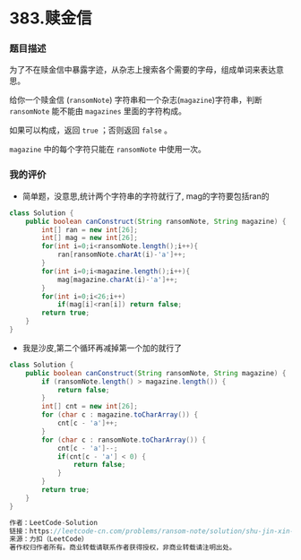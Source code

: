 # 383.赎金信

### 题目描述

为了不在赎金信中暴露字迹，从杂志上搜索各个需要的字母，组成单词来表达意思。

给你一个赎金信 (`ransomNote`) 字符串和一个杂志(`magazine`)字符串，判断 `ransomNote`  能不能由 `magazines` 里面的字符构成。

如果可以构成，返回 `true` ；否则返回 `false` 。

`magazine` 中的每个字符只能在 `ransomNote` 中使用一次。

### 我的评价

- 简单题，没意思,统计两个字符串的字符就行了, mag的字符要包括ran的

```java
class Solution {
    public boolean canConstruct(String ransomNote, String magazine) {
        int[] ran = new int[26];
        int[] mag = new int[26];
        for(int i=0;i<ransomNote.length();i++){
            ran[ransomNote.charAt(i)-'a']++;
        }
        for(int i=0;i<magazine.length();i++){
            mag[magazine.charAt(i)-'a']++;
        }
        for(int i=0;i<26;i++)
            if(mag[i]<ran[i]) return false;
        return true;
    }
}
```

- 我是沙皮,第二个循环再减掉第一个加的就行了

```java
class Solution {
    public boolean canConstruct(String ransomNote, String magazine) {
        if (ransomNote.length() > magazine.length()) {
            return false;
        }
        int[] cnt = new int[26];
        for (char c : magazine.toCharArray()) {
            cnt[c - 'a']++;
        }
        for (char c : ransomNote.toCharArray()) {
            cnt[c - 'a']--;
            if(cnt[c - 'a'] < 0) {
                return false;
            }
        }
        return true;
    }
}

作者：LeetCode-Solution
链接：https://leetcode-cn.com/problems/ransom-note/solution/shu-jin-xin-by-leetcode-solution-ji8a/
来源：力扣（LeetCode）
著作权归作者所有。商业转载请联系作者获得授权，非商业转载请注明出处。
```

